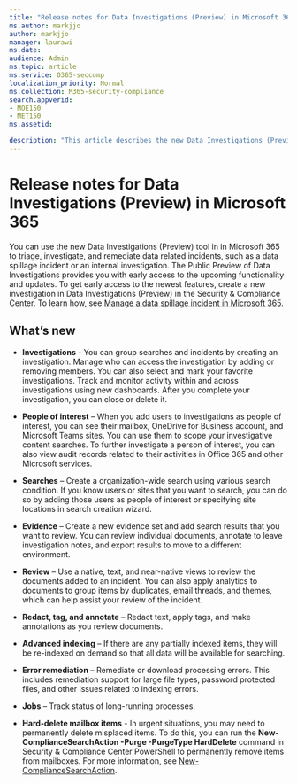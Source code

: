 ```yaml
---
title: "Release notes for Data Investigations (Preview) in Microsoft 365"
ms.author: markjjo
author: markjjo
manager: laurawi
ms.date: 
audience: Admin
ms.topic: article
ms.service: O365-seccomp
localization_priority: Normal
ms.collection: M365-security-compliance
search.appverid: 
- MOE150
- MET150
ms.assetid: 

description: "This article describes the new Data Investigations (Preview) tool in Microsoft 365."
---
```


# Release notes for Data Investigations (Preview) in Microsoft 365

You can use the new Data Investigations (Preview) tool in in Microsoft 365 to triage, investigate, and remediate data related incidents, such as a data spillage incident or an internal investigation. The Public Preview of Data Investigations provides you with early access to the upcoming functionality and updates. To get early access to the newest features, create a new investigation in Data Investigations (Preview) in the Security & Compliance Center. To learn how, see [Manage a data spillage incident in Microsoft 365](manage-data-spillage-incidents.md).

## What’s new 

- **Investigations** - You can group searches and incidents by creating an investigation. Manage who can access the investigation by adding or removing members.  You can also select and mark your favorite investigations. Track and monitor activity within and across investigations using new dashboards. After you complete your investigation, you can close or delete it.

- **People of interest** – When you add users to investigations as people of interest, you can see their mailbox, OneDrive for Business account, and Microsoft Teams sites. You can use them to scope your investigative content searches. To further investigate a person of interest, you can also view audit records related to their activities in Office 365 and other Microsoft services.

- **Searches** – Create a organization-wide search using various search condition. If you know users or sites that you want to search, you can do so by adding those users as people of interest or specifying site locations in search creation wizard. 

- **Evidence** – Create a new evidence set and add search results that you want to review. You can review individual documents, annotate to leave investigation notes, and export results to move to a different environment. 

- **Review** – Use a native, text, and near-native views to review the documents added to an incident. You can also apply analytics to documents to group items by duplicates, email threads, and themes, which can help assist your review of the incident. 

- **Redact, tag, and annotate** – Redact text, apply tags, and make annotations as you review documents.
  
- **Advanced indexing** – If there are any partially indexed items, they will be re-indexed on demand so that all data will be available for searching.

- **Error remediation** – Remediate or download processing errors. This includes remediation support for large file types, password protected files, and other issues related to indexing errors. 

- **Jobs** – Track status of long-running processes.

- **Hard-delete mailbox items** - In urgent situations, you may need to permanently delete misplaced items. To do this, you can run the **New-ComplianceSearchAction -Purge -PurgeType HardDelete** command in Security & Compliance Center PowerShell to permanently remove items from mailboxes. For more information, see [New-ComplianceSearchAction](https://docs.microsoft.com/powershell/module/exchange/policy-and-compliance-content-search/new-compliancesearchaction).
